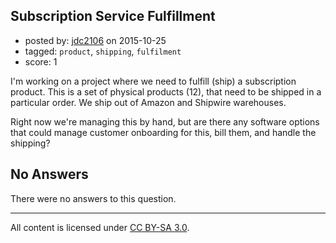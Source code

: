 ## Subscription Service Fulfillment

- posted by: [jdc2106](https://stackexchange.com/users/5010529/jdc2106) on 2015-10-25
- tagged: `product`, `shipping`, `fulfilment`
- score: 1

I'm working on a project where we need to fulfill (ship) a subscription product.  This is a set of physical products (12), that need to be shipped in a particular order.  We ship out of Amazon and Shipwire warehouses.

Right now we're managing this by hand, but are there any software options that could manage customer onboarding for this, bill them, and handle the shipping?

## No Answers

There were no answers to this question.


---

All content is licensed under [CC BY-SA 3.0](https://creativecommons.org/licenses/by-sa/3.0/).
